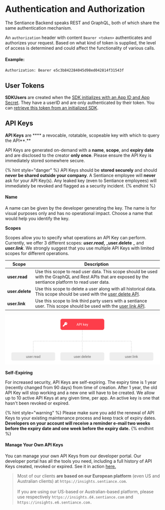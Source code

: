 # Authentication and Authorization

The Sentiance Backend speaks REST and GraphQL, both of which share the same authentication mechanism.

An `authorization` header with content `Bearer <token>` authenticates and authorizes your request. Based on what kind of token is supplied, the level of access is determined and could affect the functionality of various calls.

#### Example:

```
Authorization: Bearer e5c3b842284045d98ed042814f31543f
```

## User Tokens

**SDKUsers** are created when the [SDK initializes with an App ID and App Secret](../sdk/getting-started/android-sdk/initialization.md). They have a userID and are only authenticated by their token. You can [retrieve this token from an initialized SDK](../sdk/appendix/user-credentials.md#get-user-and-token).

## API Keys

**API Keys** are **** a revocable, rotatable, scopeable key with which to query the API**.**&#x20;

API Keys are generated on-demand with a **name**, **scope**, and **expiry date** and are disclosed to the creator **only once**. Please ensure the API Key is immediately stored somewhere secure.

{% hint style="danger" %}
API Keys should be **stored securely** and should **never be shared outside your company**. A Sentiance employee will **never** ask for your API Key(s). Any leaked key (even to Sentiance employees) will immediately be revoked and flagged as a security incident.
{% endhint %}

#### Name

A name can be given by the developer generating the key. The name is for visual purposes only and has no operational impact. Choose a name that would help you identify the key.

**Scopes**

Scopes allow you to specify what operations an API Key can perform. Currently, we offer 3 different scopes: _**user.read**_**,** _**user.delete** _ and _**user.link**_. We strongly suggest that you use multiple API Keys with limited scopes for different operations.

| Scope           | Description                                                                                                                                                                    |
| --------------- | ------------------------------------------------------------------------------------------------------------------------------------------------------------------------------ |
| **user.read**   | Use this scope to read user data. This scope should be used with the GraphQL and Rest APIs that are exposed by the sentiance platform to read user data.                       |
| **user.delete** | Use this scope to delete a user along with all historical data. This scope should be used with the [user delete API](https://docs.sentiance.com/backend/rest-api#user-delete). |
| **user.link**   | Use this scope to link third party users with a sentiance user. This scope should be used with the [user link API](https://docs.sentiance.com/backend/rest-api#user-link).     |

![API Key scopes](<../.gitbook/assets/Screenshot 2020-02-18 at 15.26.15.png>)

**Self-Expiring**

For increased security, API Keys are self-expiring. The expiry time is 1 year (recently changed from 90 days) from time of creation. After 1 year, the old API Key will stop working and a new one will have to be created. We allow up to 10 active API Keys at any given time, per app. An active key is one that hasn't been revoked or expired.

{% hint style="warning" %}
Please make sure you add the renewal of API Keys to your existing maintenance process and keep track of expiry dates. **Developers on your account will receive a reminder e-mail two weeks before the expiry date and one week before the expiry date.** &#x20;
{% endhint %}

#### Manage Your Own API Keys

You can manage your own API Keys from our developer portal. Our developer portal has all the tools you need, including a full history of API Keys created, revoked or expired. See it in action [here.](https://insights.sentiance.com/#/login)

> Most of our clients **are based on our European platform** (even US and Australian clients) at `https://insights.sentiance.com`. \
> \
> If you are using our US-based or Australian-based platform, please use respectively `https://insights.d4.sentiance.com` and `https://insights.e6.sentiance.com.`
